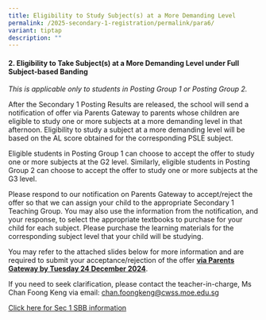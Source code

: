 ```yaml
---
title: Eligibility to Study Subject(s) at a More Demanding Level
permalink: /2025-secondary-1-registration/permalink/para6/
variant: tiptap
description: ""
---
```

<h4>2. Eligibility to Take Subject(s) at a More Demanding Level under Full Subject-based Banding</h4>
<p><em>This is applicable only to students in Posting Group 1 or Posting Group 2.</em>
</p>
<p>After the Secondary 1 Posting Results are released, the school will send
a notification of offer via Parents Gateway to parents whose children are
eligible to study one or more subjects at a more demanding level in that
afternoon. Eligibility to study a subject at a more demanding level will
be based on the AL score obtained for the corresponding PSLE subject.</p>
<p>Eligible students in Posting Group 1 can choose to accept the offer to
study one or more subjects at the G2 level. Similarly, eligible students
in Posting Group 2 can choose to accept the offer to study one or more
subjects at the G3 level.</p>
<p>Please respond to our notification on Parents Gateway to accept/reject
the offer so that we can assign your child to the appropriate Secondary
1 Teaching Group. You may also use the information from the notification,
and your response, to select the appropriate textbooks to purchase for
your child for each subject. Please purchase the learning materials for
the corresponding subject level that your child will be studying.</p>
<p>You may refer to the attached slides below for more information and are
required to submit your acceptance/rejection of the offer <strong><u>via Parents Gateway by Tuesday 24 December 2024</u></strong>.</p>
<p>If you need to seek clarification, please contact the teacher-in-charge,
Ms Chan Foong Keng via email: <a href="mailto:chan.foongkeng@cwss.moe.edu.sg" rel="noopener noreferrer nofollow" target="_blank">chan.foongkeng@cwss.moe.edu.sg</a>
</p>
<p><a href="/files/2025 Sec 1 Registration/Sec_1_Eligibility_to_take_subject_at_MDL_slides_for_Parents__upd_4_Dec_2024_.pdf" rel="noopener nofollow" target="_blank">Click here for Sec 1 SBB information</a>
</p>